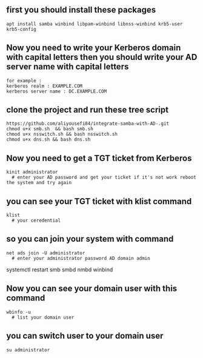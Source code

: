 ## first you should install these packages
    apt install samba winbind libpam-winbind libnss-winbind krb5-user krb5-config 
## Now you need to write your Kerberos domain with capital letters then you should write your AD server name with capital letters
    for example :
    kerberos realm : EXAMPLE.COM
    kerberos server name : DC.EXAMPLE.COM
## clone the project and run these tree script
    https://github.com/aliyousefi84/integrate-samba-with-AD-.git
    chmod u+x smb.sh  && bash smb.sh
    chmod u+x nsswitch.sh && bash nsswitch.sh
    chmod u+x dns.sh && bash dns.sh
## Now you need to get a TGT ticket from Kerberos
    kinit administrator
      # enter your AD password and get your ticket if it's not work reboot the system and try again 
## you can see your TGT ticket with klist command
    klist
      # your ceredential
## so you can join your system with command
    net ads join -U administrator
      # enter your administrator password AD domain admin
   systemctl restart smb smbd nmbd winbind 
## Now you can see your domain user with this command
    wbinfo -u
      # list your domain user 
## you can switch user to your domain user 
    su administrator
    

    
    
    
